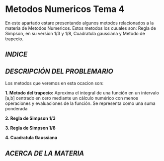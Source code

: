 # Metodos Numericos Tema 4

En este apartado estare presentando algunos metodos relacionados a la materia de Metodos Numericos. Estos metodos los cuuales son: Regla de Simpson, en su version 1/3 y 1/8, Cuadratula gaussiana y Metodo de trapecio.

## _**INDICE**_

## _**DESCRIPCIÓN DEL PROBLEMARIO**_
Los metodos que veremos en esta ocacion son:

**1. Metodo del trapecio:** Aproxima el integral de una función en un intervalo [a,b] centrado en cero mediante un cálculo numérico con menos operaciones y evaluaciones de la función. Se representa como una suma ponderada

**2. Regla de Simpson 1/3** 

**3. Regla de Simpson 1/8** 

**4. Cuadratula Gaussiana** 

## _**ACERCA DE LA MATERIA**_
